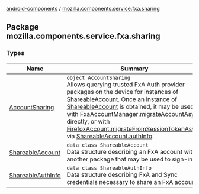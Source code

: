 [android-components](../index.md) / [mozilla.components.service.fxa.sharing](./index.md)

## Package mozilla.components.service.fxa.sharing

### Types

| Name | Summary |
|---|---|
| [AccountSharing](-account-sharing/index.md) | `object AccountSharing`<br>Allows querying trusted FxA Auth provider packages on the device for instances of [ShareableAccount](-shareable-account/index.md). Once an instance of [ShareableAccount](-shareable-account/index.md) is obtained, it may be used with [FxaAccountManager.migrateAccountAsync](#) directly, or with [FirefoxAccount.migrateFromSessionTokenAsync](#) via [ShareableAccount.authInfo](-shareable-account/auth-info.md). |
| [ShareableAccount](-shareable-account/index.md) | `data class ShareableAccount`<br>Data structure describing an FxA account within another package that may be used to sign-in. |
| [ShareableAuthInfo](-shareable-auth-info/index.md) | `data class ShareableAuthInfo`<br>Data structure describing FxA and Sync credentials necessary to share an FxA account. |
